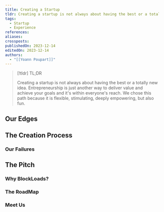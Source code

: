 ```yaml
---
title: Creating a Startup
tldr: Creating a startup is not always about having the best or a totally new idea. Entrepreneurship is just another way to deliver value and achieve your goals and it's within everyone's reach. We chose this path because it is flexible, stimulating, deeply empowering, but also fun.
tags:
  - Startup
  - Experience
references: 
aliases: 
crossposts: 
publishedOn: 2023-12-14
editedOn: 2023-12-14
authors:
  - "[[Yoann Poupart]]"
---
```

> [!tldr] TL;DR
> 
> Creating a startup is not always about having the best or a totally new idea. Entrepreneurship is just another way to deliver value and achieve your goals and it's within everyone's reach. We chose this path because it is flexible, stimulating, deeply empowering, but also fun.

## Our Edges

## The Creation Process

### Our Failures

## The Pitch

### Why BlockLoads?

### The RoadMap

### Meet Us